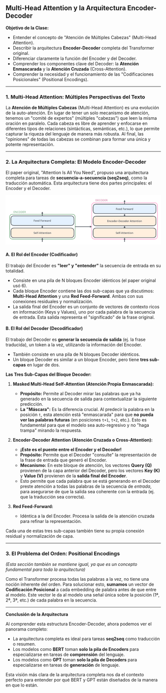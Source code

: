 ## Multi-Head Attention y la Arquitectura Encoder-Decoder

**Objetivo de la Clase:**
* Entender el concepto de "Atención de Múltiples Cabezas" (Multi-Head Attention).
* Describir la arquitectura **Encoder-Decoder** completa del Transformer original.
* Diferenciar claramente la función del Encoder y del Decoder.
* Comprender los componentes clave del Decoder: la **Atención Enmascarada** y la **Atención Cruzada** (Cross-Attention).
* Comprender la necesidad y el funcionamiento de las "Codificaciones Posicionales" (Positional Encodings).

---
### **1. Multi-Head Attention: Múltiples Perspectivas del Texto**

La **Atención de Múltiples Cabezas** (Multi-Head Attention) es una evolución de la auto-atención. En lugar de tener un solo mecanismo de atención, tenemos un "comité de expertos" (múltiples "cabezas") que leen la misma oración en paralelo. Cada cabeza es libre de aprender y enfocarse en diferentes tipos de relaciones (sintácticas, semánticas, etc.), lo que permite capturar la riqueza del lenguaje de manera más robusta. Al final, las "opiniones" de todas las cabezas se combinan para formar una única y potente representación.

---
### **2. La Arquitectura Completa: El Modelo Encoder-Decoder**
El paper original, "Attention Is All You Need", propuso una arquitectura completa para tareas de **secuencia-a-secuencia (seq2seq)**, como la traducción automática. Esta arquitectura tiene dos partes principales: el Encoder y el Decoder.

![Arquietectura encoder-decoder](imgs/Transformer_decoder.png)

#### **A. El Rol del Encoder (Codificador)**
El trabajo del Encoder es **"leer" y "entender"** la secuencia de entrada en su totalidad.
* Consiste en una pila de N bloques Encoder idénticos (el paper original usó 6).
* Cada bloque Encoder contiene las dos sub-capas que ya discutimos: **Multi-Head Attention** y una **Red Feed-Forward**. Ambas con sus conexiones residuales y normalización.
* La salida final del Encoder es un conjunto de vectores de contexto ricos en información (Keys y Values), uno por cada palabra de la secuencia de entrada. Esta salida representa el "significado" de la frase original.

#### **B. El Rol del Decoder (Decodificador)**
El trabajo del Decoder es **generar la secuencia de salida** (ej. la frase traducida), un token a la vez, utilizando la información del Encoder.
* También consiste en una pila de N bloques Decoder idénticos.
* Un bloque Decoder es similar a un bloque Encoder, pero tiene **tres sub-capas** en lugar de dos.

**Las Tres Sub-Capas del Bloque Decoder:**

1.  **Masked Multi-Head Self-Attention (Atención Propia Enmascarada):**
    * **Propósito:** Permite al Decoder mirar las palabras que ya ha generado en la secuencia de salida para contextualizar la siguiente predicción.
    * **La "Máscara":** Es la diferencia crucial. Al predecir la palabra en la posición `t`, esta atención está "enmascarada" para que **no pueda ver las palabras futuras** (en posiciones `t+1`, `t+2`, etc.). Esto es fundamental para que el modelo sea auto-regresivo y no "haga trampa" mirando la respuesta.

2.  **Encoder-Decoder Attention (Atención Cruzada o Cross-Attention):**
    * **¡Este es el puente entre el Encoder y el Decoder!**
    * **Propósito:** Permite que el Decoder "consulte" la representación de la frase de entrada que generó el Encoder.
    * **Mecanismo:** En este bloque de atención, los vectores **Query (Q)** provienen de la capa anterior del Decoder, pero los vectores **Key (K)** y **Value (V)** provienen de la **salida final del Encoder**.
    * Esto permite que cada palabra que se está generando en el Decoder preste atención a todas las palabras de la secuencia de *entrada*, para asegurarse de que la salida sea coherente con la entrada (ej. que la traducción sea correcta).

3.  **Red Feed-Forward:**
    * Idéntica a la del Encoder. Procesa la salida de la atención cruzada para refinar la representación.

Cada una de estas tres sub-capas también tiene su propia conexión residual y normalización de capa.

---
### **3. El Problema del Orden: Positional Encodings**
*(Esta sección también se mantiene igual, ya que es un concepto fundamental para toda la arquitectura)*

Como el Transformer procesa todas las palabras a la vez, no tiene una noción inherente del orden. Para solucionar esto, **sumamos** un vector de **Codificación Posicional** a cada embedding de palabra antes de que entre al modelo. Este vector le da al modelo una señal única sobre la posición (1ª, 2ª, 3ª, etc.) de cada palabra en la secuencia.

---
**Conclusión de la Arquitectura**

Al comprender esta estructura Encoder-Decoder, ahora podemos ver el panorama completo:
* La arquitectura completa es ideal para tareas **seq2seq** como traducción o resumen.
* Los modelos como **BERT** toman **solo la pila de Encoders** para especializarse en tareas de **comprensión** del lenguaje.
* Los modelos como **GPT** toman **solo la pila de Decoders** para especializarse en tareas de **generación** de lenguaje.

Esta visión más clara de la arquitectura completa nos da el contexto perfecto para entender por qué BERT y GPT están diseñados de la manera en que lo están.